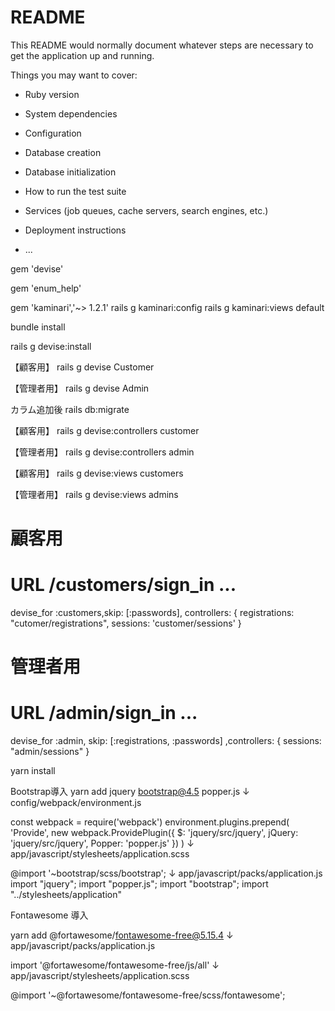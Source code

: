 # README

This README would normally document whatever steps are necessary to get the
application up and running.

Things you may want to cover:

* Ruby version

* System dependencies

* Configuration

* Database creation

* Database initialization

* How to run the test suite

* Services (job queues, cache servers, search engines, etc.)

* Deployment instructions

* ...


gem 'devise'

gem 'enum_help'

gem 'kaminari','~> 1.2.1'
rails g kaminari:config
rails g kaminari:views default

bundle install

rails g devise:install

【顧客用】
rails g devise Customer

【管理者用】
rails g devise Admin

カラム追加後
rails db:migrate

【顧客用】
rails g devise:controllers customer

【管理者用】
rails g devise:controllers admin

【顧客用】
rails g devise:views customers

【管理者用】
rails g devise:views admins

# 顧客用
# URL /customers/sign_in ...
devise_for :customers,skip: [:passwords], controllers: {
  registrations: "cutomer/registrations",
  sessions: 'customer/sessions'
}

# 管理者用
# URL /admin/sign_in ...
devise_for :admin, skip: [:registrations, :passwords] ,controllers: {
  sessions: "admin/sessions"
}

yarn install


Bootstrap導入
yarn add jquery bootstrap@4.5 popper.js
↓
config/webpack/environment.js

const webpack = require('webpack')
environment.plugins.prepend(
  'Provide',
  new webpack.ProvidePlugin({
    $: 'jquery/src/jquery',
    jQuery: 'jquery/src/jquery',
    Popper: 'popper.js'
  })
)
↓
app/javascript/stylesheets/application.scss

@import '~bootstrap/scss/bootstrap';
↓
app/javascript/packs/application.js
import "jquery";
import "popper.js";
import "bootstrap";
import "../stylesheets/application"

Fontawesome 導入

yarn add @fortawesome/fontawesome-free@5.15.4
↓
app/javascript/packs/application.js

import '@fortawesome/fontawesome-free/js/all'
↓
app/javascript/stylesheets/application.scss

@import '~@fortawesome/fontawesome-free/scss/fontawesome';